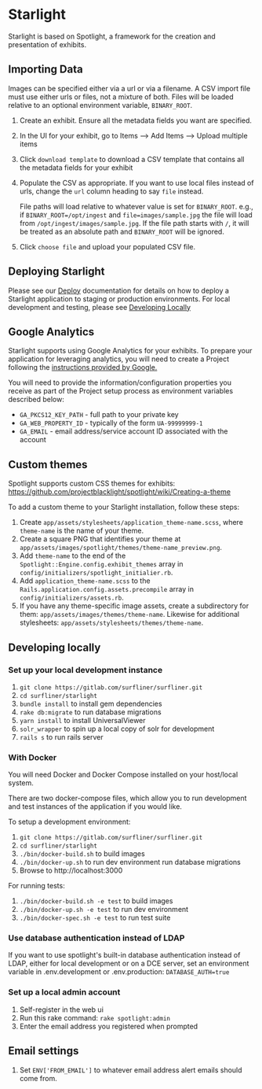# Starlight

Starlight is based on Spotlight, a framework for the creation and presentation of
exhibits.

## Importing Data

Images can be specified either via a url or via a filename. A CSV import file
must use either urls or files, not a mixture of both.  Files will be loaded
relative to an optional environment variable, `BINARY_ROOT`.

1. Create an exhibit. Ensure all the metadata fields you want are specified.
1. In the UI for your exhibit, go to Items --> Add Items --> Upload multiple items
1. Click `download template` to download a CSV template that contains all the metadata fields for your exhibit
1. Populate the CSV as appropriate. If you want to use local files instead of
urls, change the `url` column heading to say `file` instead.

    File paths will load relative to whatever value is set for
    `BINARY_ROOT`. e.g., if `BINARY_ROOT=/opt/ingest` and
    `file=images/sample.jpg` the file will load from
    `/opt/ingest/images/sample.jpg`.  If the file path starts with `/`, it will
    be treated as an absolute path and `BINARY_ROOT` will be ignored.
1. Click `choose file` and upload your populated CSV file.

## Deploying Starlight

Please see our [Deploy](doc/deploy.md) documentation for details on how to
deploy a Starlight application to staging or production environments. For local
development and testing, please see [Developing Locally](README.md#developing-locally)

## Google Analytics

Starlight supports using Google Analytics for your exhibits. To prepare your
application for leveraging analytics, you will need to create a Project
following the [instructions provided by Google.](https://developers.google.com/api-client-library/ruby/start/get_started)

You will need to provide the information/configuration properties you receive as
part of the Project setup process as environment variables described below:

- `GA_PKCS12_KEY_PATH` - full path to your private key
- `GA_WEB_PROPERTY_ID` - typically of the form `UA-99999999-1`
- `GA_EMAIL` - email address/service account ID associated with the account

## Custom themes

Spotlight supports custom CSS themes for exhibits: <https://github.com/projectblacklight/spotlight/wiki/Creating-a-theme>

To add a custom theme to your Starlight installation, follow these steps:

1. Create `app/assets/stylesheets/application_theme-name.scss`, where
   `theme-name` is the name of your theme.
1. Create a square PNG that identifies your theme at
   `app/assets/images/spotlight/themes/theme-name_preview.png`.
1. Add `theme-name` to the end of the
   `Spotlight::Engine.config.exhibit_themes` array in
   `config/initializers/spotlight_initialier.rb`.
1. Add `application_theme-name.scss` to the
   `Rails.application.config.assets.precompile` array in
   `config/initializers/assets.rb`.
1. If you have any theme-specific image assets, create a subdirectory for them:
   `app/assets/images/themes/theme-name`.  Likewise for additional stylesheets:
   `app/assets/stylesheets/themes/theme-name`.

## Developing locally

### Set up your local development instance
1. `git clone https://gitlab.com/surfliner/surfliner.git`
1. `cd surfliner/starlight`
1. `bundle install` to install gem dependencies
1. `rake db:migrate` to run database migrations
1. `yarn install` to install UniversalViewer
1. `solr_wrapper` to spin up a local copy of solr for development
1. `rails s` to run rails server

### With Docker

You will need Docker and Docker Compose installed on your host/local system.

There are two docker-compose files, which allow you to run development and test
instances of the application if you would like.

To setup a development environment:
1. `git clone https://gitlab.com/surfliner/surfliner.git`
1. `cd surfliner/starlight`
1. `./bin/docker-build.sh`  to build images
1. `./bin/docker-up.sh`  to run dev environment
   run database migrations
1. Browse to http://localhost:3000

For running tests:
1. `./bin/docker-build.sh -e test`  to build images
1. `./bin/docker-up.sh -e test`  to run dev environment
1. `./bin/docker-spec.sh -e test` to run test suite

### Use database authentication instead of LDAP
If you want to use spotlight's built-in database authentication instead of LDAP,
either for local development or on a DCE server, set an environment variable in
.env.development or .env.production:
`DATABASE_AUTH=true`

### Set up a local admin account
1. Self-register in the web ui
1. Run this rake command: `rake spotlight:admin`
1. Enter the email address you registered when prompted

## Email settings
1. Set `ENV['FROM_EMAIL']` to whatever email address alert emails should come from.
